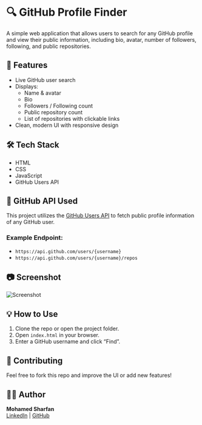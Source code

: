 # 🔍 GitHub Profile Finder

A simple web application that allows users to search for any GitHub profile and view their public information, including bio, avatar, number of followers, following, and public repositories.

## 🚀 Features
- Live GitHub user search
- Displays:
  - Name & avatar
  - Bio
  - Followers / Following count
  - Public repository count
  - List of repositories with clickable links
- Clean, modern UI with responsive design

## 🛠️ Tech Stack
- HTML
- CSS
- JavaScript
- GitHub Users API

## 📡 GitHub API Used
This project utilizes the [GitHub Users API](https://docs.github.com/en/rest/users/users?apiVersion=2022-11-28#get-a-user) to fetch public profile information of any GitHub user.

### Example Endpoint:
- `https://api.github.com/users/{username}`
- `https://api.github.com/users/{username}/repos`

## 📷 Screenshot

![Screenshot](./image.png)

## 💡 How to Use
1. Clone the repo or open the project folder.
2. Open `index.html` in your browser.
3. Enter a GitHub username and click “Find”.

## 🙌 Contributing
Feel free to fork this repo and improve the UI or add new features!

## 🧑‍💻 Author
**Mohamed Sharfan**  
[LinkedIn](https://www.linkedin.com/in/your-profile) | [GitHub](https://github.com/sharfan06)


